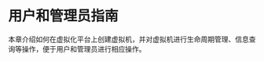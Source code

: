 # 用户和管理员指南<a name="ZH-CN_TOPIC_0183148724"></a>

本章介绍如何在虚拟化平台上创建虚拟机，并对虚拟机进行生命周期管理、信息查询等操作，便于用户和管理员进行相应操作。

